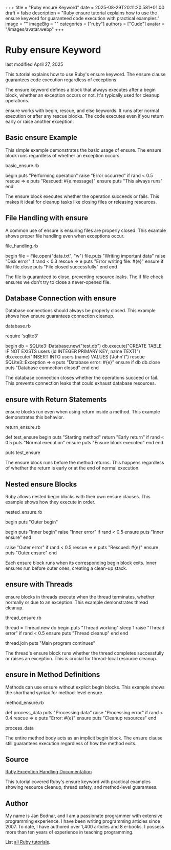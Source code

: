 +++
title = "Ruby ensure Keyword"
date = 2025-08-29T20:11:20.581+01:00
draft = false
description = "Ruby ensure tutorial explains how to use the ensure keyword for guaranteed code execution with practical examples."
image = ""
imageBig = ""
categories = ["ruby"]
authors = ["Cude"]
avatar = "/images/avatar.webp"
+++

# Ruby ensure Keyword

last modified April 27, 2025

This tutorial explains how to use Ruby's ensure keyword. The
ensure clause guarantees code execution regardless of exceptions.

The ensure keyword defines a block that always executes after a
begin block, whether an exception occurs or not. It's typically
used for cleanup operations.

ensure works with begin, rescue, and
else keywords. It runs after normal execution or after any rescue
blocks. The code executes even if you return early or raise another exception.

## Basic ensure Example

This simple example demonstrates the basic usage of ensure. The
ensure block runs regardless of whether an exception occurs.

basic_ensure.rb
  

begin
  puts "Performing operation"
  raise "Error occurred" if rand &lt; 0.5
rescue =&gt; e
  puts "Rescued: #{e.message}"
ensure
  puts "This always runs"
end

The ensure block executes whether the operation succeeds or fails.
This makes it ideal for cleanup tasks like closing files or releasing resources.

## File Handling with ensure

A common use of ensure is ensuring files are properly closed. This
example shows proper file handling even when exceptions occur.

file_handling.rb
  

begin
  file = File.open("data.txt", "w")
  file.puts "Writing important data"
  raise "Disk error" if rand &lt; 0.3
rescue =&gt; e
  puts "Error writing file: #{e}"
ensure
  if file
    file.close
    puts "File closed successfully"
  end
end

The file is guaranteed to close, preventing resource leaks. The if file
check ensures we don't try to close a never-opened file.

## Database Connection with ensure

Database connections should always be properly closed. This example shows how
ensure guarantees connection cleanup.

database.rb
  

require 'sqlite3'

begin
  db = SQLite3::Database.new("test.db")
  db.execute("CREATE TABLE IF NOT EXISTS users (id INTEGER PRIMARY KEY, name TEXT)")
  db.execute("INSERT INTO users (name) VALUES ('John')")
rescue SQLite3::Exception =&gt; e
  puts "Database error: #{e}"
ensure
  if db
    db.close
    puts "Database connection closed"
  end
end

The database connection closes whether the operations succeed or fail. This
prevents connection leaks that could exhaust database resources.

## ensure with Return Statements

ensure blocks run even when using return inside a
method. This example demonstrates this behavior.

return_ensure.rb
  

def test_ensure
  begin
    puts "Starting method"
    return "Early return" if rand &lt; 0.5
    puts "Normal execution"
  ensure
    puts "Ensure block executed"
  end
end

puts test_ensure

The ensure block runs before the method returns. This happens regardless of
whether the return is early or at the end of normal execution.

## Nested ensure Blocks

Ruby allows nested begin blocks with their own ensure
clauses. This example shows how they execute in order.

nested_ensure.rb
  

begin
  puts "Outer begin"
  
  begin
    puts "Inner begin"
    raise "Inner error" if rand &lt; 0.5
  ensure
    puts "Inner ensure"
  end

  raise "Outer error" if rand &lt; 0.5
rescue =&gt; e
  puts "Rescued: #{e}"
ensure
  puts "Outer ensure"
end

Each ensure block runs when its corresponding begin block exits. Inner ensures
run before outer ones, creating a clean-up stack.

## ensure with Threads

ensure blocks in threads execute when the thread terminates,
whether normally or due to an exception. This example demonstrates thread cleanup.

thread_ensure.rb
  

thread = Thread.new do
  begin
    puts "Thread working"
    sleep 1
    raise "Thread error" if rand &lt; 0.5
  ensure
    puts "Thread cleanup"
  end
end

thread.join
puts "Main program continues"

The thread's ensure block runs whether the thread completes successfully or
raises an exception. This is crucial for thread-local resource cleanup.

## ensure in Method Definitions

Methods can use ensure without explicit begin blocks.
This example shows the shorthand syntax for method-level ensure.

method_ensure.rb
  

def process_data
  puts "Processing data"
  raise "Processing error" if rand &lt; 0.4
rescue =&gt; e
  puts "Error: #{e}"
ensure
  puts "Cleanup resources"
end

process_data

The entire method body acts as an implicit begin block. The ensure clause still
guarantees execution regardless of how the method exits.

## Source

[Ruby Exception Handling Documentation](https://ruby-doc.org/3.4.1/syntax/exceptions_rdoc.html)

This tutorial covered Ruby's ensure keyword with practical examples showing
resource cleanup, thread safety, and method-level guarantees.

## Author

My name is Jan Bodnar, and I am a passionate programmer with extensive
programming experience. I have been writing programming articles since 2007.
To date, I have authored over 1,400 articles and 8 e-books. I possess more
than ten years of experience in teaching programming.

List [all Ruby tutorials](/ruby/).